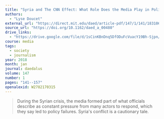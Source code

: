 ```yaml
---
title: "Syria and The CNN Effect: What Role Does the Media Play in Policy-Making?"
authors:
  - "Lyse Doucet"
external_url: "https://direct.mit.edu/daed/article-pdf/147/1/141/1831063/daed_a_00480.pdf"
source_url: "https://doi.org/10.1162/daed_a_00480"
drive_links:
  - "https://drive.google.com/file/d/1sCinKBnDnq5DfODuFcVuacY19Bh-Sjpn/view?usp=drivesdk"
course: media
tags:
  - society
  - journalism
year: 2018
month: jan
journal: daedalus
volume: 147
number: 1
pages: "141--157"
openalexid: W2782170315
---
```


> During the Syrian crisis, the media formed part of what officials describe as constant pressure from many actors to respond, which they say led to policy failures.
> Syria's conflict is a cautionary tale.

